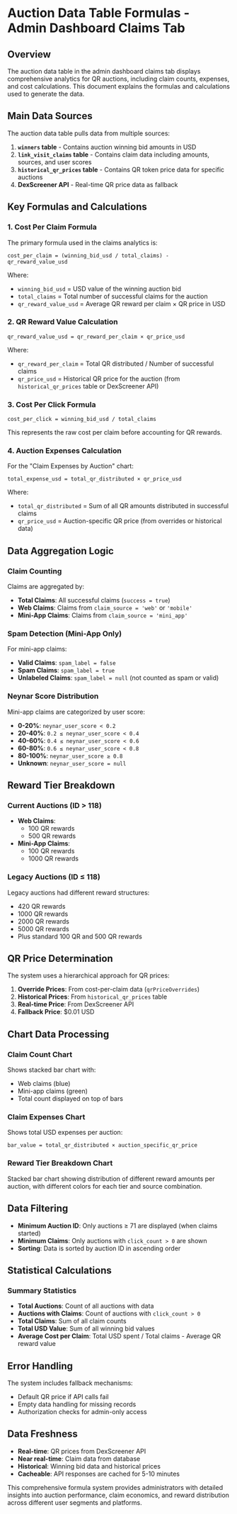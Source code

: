 # Auction Data Table Formulas - Admin Dashboard Claims Tab

## Overview

The auction data table in the admin dashboard claims tab displays comprehensive analytics for QR auctions, including claim counts, expenses, and cost calculations. This document explains the formulas and calculations used to generate the data.

## Main Data Sources

The auction data table pulls data from multiple sources:

1. **`winners` table** - Contains auction winning bid amounts in USD
2. **`link_visit_claims` table** - Contains claim data including amounts, sources, and user scores
3. **`historical_qr_prices` table** - Contains QR token price data for specific auctions
4. **DexScreener API** - Real-time QR price data as fallback

## Key Formulas and Calculations

### 1. Cost Per Claim Formula

The primary formula used in the claims analytics is:

```
cost_per_claim = (winning_bid_usd / total_claims) - qr_reward_value_usd
```

Where:
- `winning_bid_usd` = USD value of the winning auction bid
- `total_claims` = Total number of successful claims for the auction
- `qr_reward_value_usd` = Average QR reward per claim × QR price in USD

### 2. QR Reward Value Calculation

```
qr_reward_value_usd = qr_reward_per_claim × qr_price_usd
```

Where:
- `qr_reward_per_claim` = Total QR distributed / Number of successful claims
- `qr_price_usd` = Historical QR price for the auction (from `historical_qr_prices` table or DexScreener API)

### 3. Cost Per Click Formula

```
cost_per_click = winning_bid_usd / total_claims
```

This represents the raw cost per claim before accounting for QR rewards.

### 4. Auction Expenses Calculation

For the "Claim Expenses by Auction" chart:

```
total_expense_usd = total_qr_distributed × qr_price_usd
```

Where:
- `total_qr_distributed` = Sum of all QR amounts distributed in successful claims
- `qr_price_usd` = Auction-specific QR price (from overrides or historical data)

## Data Aggregation Logic

### Claim Counting

Claims are aggregated by:
- **Total Claims**: All successful claims (`success = true`)
- **Web Claims**: Claims from `claim_source = 'web'` or `'mobile'`
- **Mini-App Claims**: Claims from `claim_source = 'mini_app'`

### Spam Detection (Mini-App Only)

For mini-app claims:
- **Valid Claims**: `spam_label = false`
- **Spam Claims**: `spam_label = true`
- **Unlabeled Claims**: `spam_label = null` (not counted as spam or valid)

### Neynar Score Distribution

Mini-app claims are categorized by user score:
- **0-20%**: `neynar_user_score < 0.2`
- **20-40%**: `0.2 ≤ neynar_user_score < 0.4`
- **40-60%**: `0.4 ≤ neynar_user_score < 0.6`
- **60-80%**: `0.6 ≤ neynar_user_score < 0.8`
- **80-100%**: `neynar_user_score ≥ 0.8`
- **Unknown**: `neynar_user_score = null`

## Reward Tier Breakdown

### Current Auctions (ID > 118)

- **Web Claims**:
  - 100 QR rewards
  - 500 QR rewards
- **Mini-App Claims**:
  - 100 QR rewards
  - 1000 QR rewards

### Legacy Auctions (ID ≤ 118)

Legacy auctions had different reward structures:
- 420 QR rewards
- 1000 QR rewards
- 2000 QR rewards
- 5000 QR rewards
- Plus standard 100 QR and 500 QR rewards

## QR Price Determination

The system uses a hierarchical approach for QR prices:

1. **Override Prices**: From cost-per-claim data (`qrPriceOverrides`)
2. **Historical Prices**: From `historical_qr_prices` table
3. **Real-time Price**: From DexScreener API
4. **Fallback Price**: $0.01 USD

## Chart Data Processing

### Claim Count Chart

Shows stacked bar chart with:
- Web claims (blue)
- Mini-app claims (green)
- Total count displayed on top of bars

### Claim Expenses Chart

Shows total USD expenses per auction:
```
bar_value = total_qr_distributed × auction_specific_qr_price
```

### Reward Tier Breakdown Chart

Stacked bar chart showing distribution of different reward amounts per auction, with different colors for each tier and source combination.

## Data Filtering

- **Minimum Auction ID**: Only auctions ≥ 71 are displayed (when claims started)
- **Minimum Claims**: Only auctions with `click_count > 0` are shown
- **Sorting**: Data is sorted by auction ID in ascending order

## Statistical Calculations

### Summary Statistics

- **Total Auctions**: Count of all auctions with data
- **Auctions with Claims**: Count of auctions with `click_count > 0`
- **Total Claims**: Sum of all claim counts
- **Total USD Value**: Sum of all winning bid values
- **Average Cost per Claim**: Total USD spent / Total claims - Average QR reward value

## Error Handling

The system includes fallback mechanisms:
- Default QR price if API calls fail
- Empty data handling for missing records
- Authorization checks for admin-only access

## Data Freshness

- **Real-time**: QR prices from DexScreener API
- **Near real-time**: Claim data from database
- **Historical**: Winning bid data and historical prices
- **Cacheable**: API responses are cached for 5-10 minutes

This comprehensive formula system provides administrators with detailed insights into auction performance, claim economics, and reward distribution across different user segments and platforms.